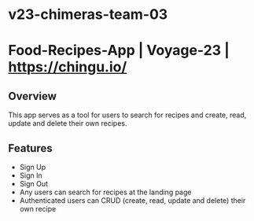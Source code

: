 # v23-chimeras-team-03

# Food-Recipes-App | Voyage-23 | https://chingu.io/

## **Overview**

This app serves as a tool for users to search for recipes and create, read, update and delete their own recipes.

## Features

- Sign Up
- Sign In
- Sign Out
- Any users can search for recipes at the landing page
- Authenticated users can CRUD (create, read, update and delete) their own recipe
